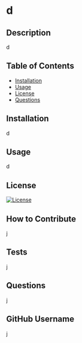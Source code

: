 # d

  ## Description
  
  d
  
  ## Table of Contents
  
  - [Installation](#installation)
  - [Usage](#usage)
  - [License](#license)
  - [Questions](#questions)
  
  ## Installation
  
  d
  
  ## Usage

  d
  
  ## License 

  [![License](https://img.shields.io/badge/License-Apache_2.0-blue.svg)](https://opensource.org/licenses/Apache-2.0)
  
  ## How to Contribute
  
  j

  ## Tests
  
  j

  ## Questions
  
  j

  ## GitHub Username

  j
